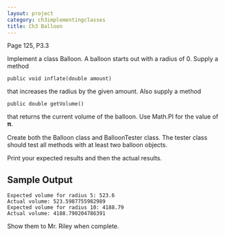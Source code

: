 ```yaml
---
layout: project
category: ch3implementingclasses
title: Ch3 Balloon
---
```

Page 125, P3.3

Implement a class Balloon. A balloon starts out with a radius of 0. Supply a method
```
public void inflate(double amount)
```
that increases the radius by the given amount. Also supply a method
```
public double getVolume()
```
that returns the current volume of the balloon. Use Math.PI for the value of 𝛑.

Create both the Balloon class and BalloonTester class. The tester class should test all methods with at least two balloon objects.

Print your expected results and then the actual results.

## Sample Output
```
Expected volume for radius 5: 523.6
Actual volume: 523.5987755982989
Expected volume for radius 10: 4188.79
Actual volume: 4188.790204786391
```


Show them to Mr. Riley when complete.

<!--
Test cases

@Test
public void inflate1() {
// Failure message:
// Failed inflate1
Balloon temp = new Balloon();
temp.inflate(1.0);
assertEquals(temp.getVolume(),4.1887902047863905,0.0000000001);
}
@Test
public void inflate3() {
// Failure message:
// Failed inflate3
Balloon temp = new Balloon();
temp.inflate(3.0);
assertEquals(temp.getVolume(),113.09733552923255,0.0000000001);
}
@Test
public void inflate10point3() {
// Failure message:
// Failed inflate10point3
Balloon temp = new Balloon();
temp.inflate(10.3);
assertEquals(temp.getVolume(),4577.20415410562,0.0000000001);
}





-->
